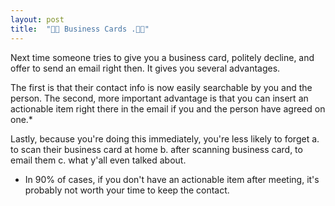 ```yaml
---
layout: post
title:  "🙅🏼 Business Cards .🙅🏼"
---
```


Next time someone tries to give you a business card, politely decline, and offer to send an email right then. It gives you several advantages.

The first is that their contact info is now easily searchable by you and the person. The second, more important advantage is that you can insert an actionable item right there in the email if you and the person have agreed on one.*

Lastly, because you're doing this immediately, you're less likely to forget a. to scan their business card at home b. after scanning business card, to email them c. what y'all even talked about.

* In 90% of cases, if you don't have an actionable item after meeting, it's probably not worth your time to keep the contact.
